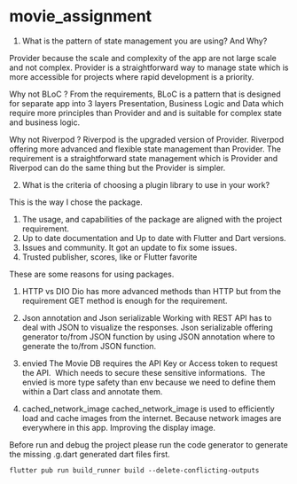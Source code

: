 # movie_assignment

1. What is the pattern of state management you are using? And Why?

Provider because the scale and complexity of the app are not large scale and not complex. Provider is a straightforward way to manage state which is more accessible for projects where rapid development is a priority.

Why not BLoC ?
From the requirements, BLoC is a pattern that is designed for separate app into 3 layers Presentation, Business Logic and Data which require more principles than Provider and and is suitable for complex state and business logic.

Why not Riverpod ?
Riverpod is the upgraded version of Provider. Riverpod offering more advanced and flexible state management than Provider. The requirement is a straightforward state management which is Provider and Riverpod can do the same thing but the Provider is simpler.
 
2. What is the criteria of choosing a plugin library to use in your work?

This is the way I chose the package.
1. The usage, and capabilities of the package are aligned with the project requirement. 
2. Up to date documentation and Up to date with Flutter and Dart versions.
3. Issues and community. It got an update to fix some issues.
4. Trusted publisher, scores, like or Flutter favorite  

These are some reasons for using packages.
1. HTTP vs DIO
Dio has more advanced methods than HTTP but from the requirement GET method is enough for the requirement.

2. Json annotation and Json serializable
Working with REST API has to deal with JSON to visualize the responses. Json serializable offering generator to/from JSON function by using JSON annotation where to generate the to/from JSON function.

3. envied
The Movie DB requires the API Key or Access token to request the API.  Which needs to secure these sensitive informations.  The envied is more type safety than env because we need to define them within a Dart class and annotate them.

4. cached_network_image
cached_network_image is used to efficiently load and cache images from the internet. Because network images are everywhere in this app. Improving the display image. 


Before run and debug the project please run the code generator to generate the missing .g.dart generated dart files first.

```
flutter pub run build_runner build --delete-conflicting-outputs
```
